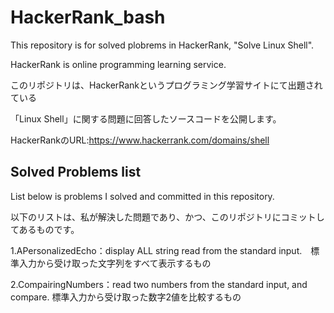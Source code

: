 # HackerRank_bash

This repository is for solved plobrems in HackerRank, "Solve Linux Shell".

HackerRank is online programming learning service.

このリポジトリは、HackerRankというプログラミング学習サイトにて出題されている

「Linux Shell」に関する問題に回答したソースコードを公開します。

HackerRankのURL:https://www.hackerrank.com/domains/shell

## Solved Problems list

List below is problems I solved and committed in this repository.

以下のリストは、私が解決した問題であり、かつ、このリポジトリにコミットしてあるものです。

1.APersonalizedEcho：display ALL string read from the standard input.　標準入力から受け取った文字列をすべて表示するもの

2.CompairingNumbers：read two numbers from the standard input, and compare. 標準入力から受け取った数字2値を比較するもの

